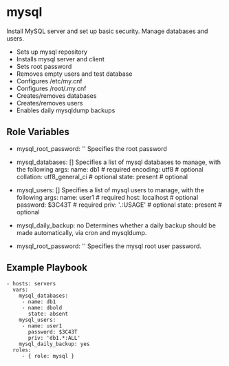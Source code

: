 mysql
=====

Install MySQL server and set up basic security. Manage databases and users.

 * Sets up mysql repository
 * Installs mysql server and client
 * Sets root password
 * Removes empty users and test database
 * Configures /etc/my.cnf
 * Configures /root/.my.cnf
 * Creates/removes databases
 * Creates/removes users
 * Enables daily mysqldump backups

Role Variables
--------------

 * mysql_root_password: ''
    Specifies the root password

 * mysql_databases: []
    Specifies a list of mysql databases to manage, with the following args:
        name: db1                    # required
        encoding: utf8               # optional
        collation: utf8_general_ci   # optional
        state: present               # optional

 * mysql_users: []
    Specifies a list of mysql users to manage, with the following args:
        name: user1                  # required
        host: localhost              # optional
        password: $3C43T             # required
        priv: '*.*:USAGE'            # optional
        state: present               # optional

 * mysql_daily_backup: no
    Determines whether a daily backup should be made automatically, via cron
    and mysqldump.

 * mysql_root_password: ''
    Specifies the mysql root user password.

Example Playbook
----------------

    - hosts: servers
      vars:
        mysql_databases:
         - name: db1
         - name: dbold
           state: absent
        mysql_users:
         - name: user1
           password: $3C43T
           priv: 'db1.*:ALL'
        mysql_daily_backup: yes
      roles:
         - { role: mysql }

